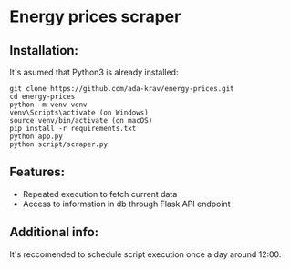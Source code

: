 # Energy prices scraper

## Installation:
It`s asumed that Python3 is already installed:

```shell
git clone https://github.com/ada-krav/energy-prices.git
cd energy-prices
python -m venv venv
venv\Scripts\activate (on Windows)
source venv/bin/activate (on macOS)
pip install -r requirements.txt
python app.py 
python script/scraper.py
```


## Features:

*  Repeated execution to fetch current data
*  Access to information in db through Flask API endpoint

## Additional info:
It's reccomended to schedule script execution once a day around 12:00.